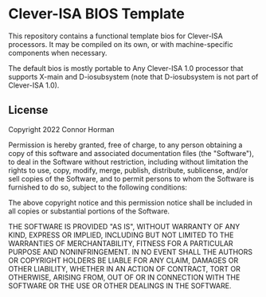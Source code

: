 # Clever-ISA BIOS Template

This repository contains a functional template bios for Clever-ISA processors. 
It may be compiled on its own, or with machine-specific components when necessary.

The default bios is mostly portable to Any Clever-ISA 1.0 processor that supports X-main and D-iosubsystem (note that D-iosubsystem is not part of Clever-ISA 1.0). 


## License

Copyright 2022 Connor Horman

Permission is hereby granted, free of charge, to any person obtaining a copy of this software and associated documentation files (the "Software"), to deal in the Software without restriction, including without limitation the rights to use, copy, modify, merge, publish, distribute, sublicense, and/or sell copies of the Software, and to permit persons to whom the Software is furnished to do so, subject to the following conditions:

The above copyright notice and this permission notice shall be included in all copies or substantial portions of the Software.

THE SOFTWARE IS PROVIDED "AS IS", WITHOUT WARRANTY OF ANY KIND, EXPRESS OR IMPLIED, INCLUDING BUT NOT LIMITED TO THE WARRANTIES OF MERCHANTABILITY, FITNESS FOR A PARTICULAR PURPOSE AND NONINFRINGEMENT. IN NO EVENT SHALL THE AUTHORS OR COPYRIGHT HOLDERS BE LIABLE FOR ANY CLAIM, DAMAGES OR OTHER LIABILITY, WHETHER IN AN ACTION OF CONTRACT, TORT OR OTHERWISE, ARISING FROM, OUT OF OR IN CONNECTION WITH THE SOFTWARE OR THE USE OR OTHER DEALINGS IN THE SOFTWARE.




